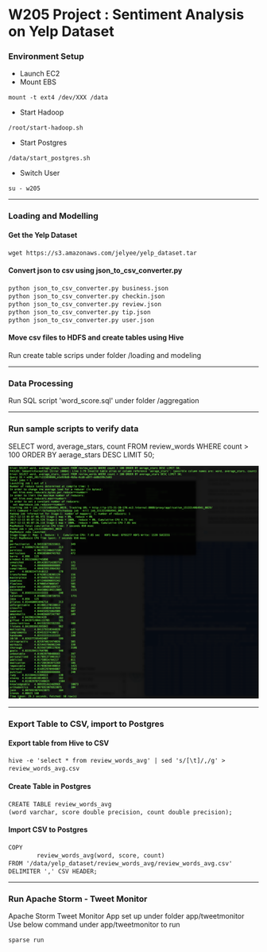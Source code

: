 # W205 Project : Sentiment Analysis on Yelp Dataset

### Environment Setup
* Launch EC2
* Mount EBS
```
mount -t ext4 /dev/XXX /data
```
* Start Hadoop
```
/root/start-hadoop.sh
```
* Start Postgres
```
/data/start_postgres.sh
```
* Switch User
```
su - w205
```


---
### Loading and Modelling

#### Get the Yelp Dataset
```
wget https://s3.amazonaws.com/jelyee/yelp_dataset.tar
```

#### Convert json to csv using json_to_csv_converter.py
```
python json_to_csv_converter.py business.json
python json_to_csv_converter.py checkin.json
python json_to_csv_converter.py review.json
python json_to_csv_converter.py tip.json
python json_to_csv_converter.py user.json
```

#### Move csv files to HDFS and create tables using Hive
Run create table scrips under folder /loading and modeling


---
### Data Processing
Run SQL script 'word_score.sql' under folder /aggregation


---
### Run sample scripts to verify data
SELECT word, average_stars, count FROM review_words WHERE count > 100 ORDER BY aerage_stars DESC LIMIT 50;

![Top Positive Words](https://github.com/jey-lee/W205_project/blob/master/screenshot/screenshot-top_positive_words.png "Top Positive Words")


---
### Export Table to CSV, import to Postgres
#### Export table from Hive to CSV
```
hive -e 'select * from review_words_avg' | sed 's/[\t]/,/g' > review_words_avg.csv
```

#### Create Table in Postgres
```
CREATE TABLE review_words_avg 
(word varchar, score double precision, count double precision);
```

#### Import CSV to Postgres
```
COPY 
        review_words_avg(word, score, count)
FROM '/data/yelp_dataset/review_words_avg/review_words_avg.csv' DELIMITER ',' CSV HEADER;
```


---
### Run Apache Storm - Tweet Monitor
Apache Storm Tweet Monitor App set up under folder app/tweetmonitor
Use below command under app/tweetmonitor to run
```
sparse run
```



